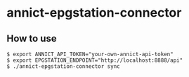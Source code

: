 # annict-epgstation-connector

## How to use

```shell-session
$ export ANNICT_API_TOKEN="your-own-annict-api-token"
$ export EPGSTATION_ENDPOINT="http://localhost:8888/api"
$ ./annict-epgstation-connector sync
```
